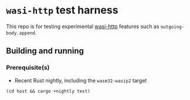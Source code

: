 # `wasi-http` test harness

This repo is for testing experimental
[wasi-http](https://github.com/WebAssembly/wasi-http) features such as
`outgoing-body.append`.

## Building and running

### Prerequisite(s)

- Recent Rust nightly, including the `wasm32-wasip2` target

```shell
(cd host && cargo +nightly test)
```
